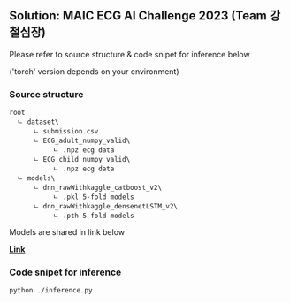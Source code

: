 ## Solution: MAIC ECG AI Challenge 2023 (Team 강철심장)

Please refer to source structure & code snipet for inference below

('torch' version depends on your environment)

### Source structure
```
root
  ㄴ dataset\
      ㄴ submission.csv
      ㄴ ECG_adult_numpy_valid\
           ㄴ .npz ecg data
      ㄴ ECG_child_numpy_valid\
           ㄴ .npz ecg data
  ㄴ models\
      ㄴ dnn_rawWithkaggle_catboost_v2\
           ㄴ .pkl 5-fold models
      ㄴ dnn_rawWithkaggle_densenetLSTM_v2\
           ㄴ .pth 5-fold models
```
Models are shared in link below

**[Link](https://drive.google.com/drive/folders/1In4K52ZNaSRYyr0nvmnpSSvacotlvj1r?usp=sharing)**

### Code snipet for inference
```
python ./inference.py
```
